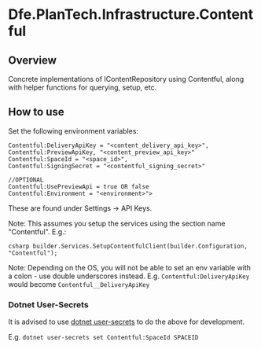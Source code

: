 # Dfe.PlanTech.Infrastructure.Contentful

## Overview

Concrete implementations of IContentRepository using Contentful, along with helper functions for querying, setup, etc.

## How to use

Set the following environment variables:

```plaintext
Contentful:DeliveryApiKey = "<content_delivery_api_key>",
Contentful:PreviewApiKey, "<content_preview_api_key>"
Contentful:SpaceId = "<space_id>",
Contentful:SigningSecret = "<contentful_signing_secret>"

//OPTIONAL
Contentful:UsePreviewApi = true OR false
Contentful:Environment = "<environment>">
```

These are found under Settings -> API Keys.

Note: This assumes you setup the services using the section name "Contentful". E.g.:

`csharp
builder.Services.SetupContentfulClient(builder.Configuration, "Contentful");
`

Note: Depending on the OS, you will not be able to set an env variable with a colon - use double underscores instead. E.g. ```Contentful:DeliveryApiKey``` would become ```Contentful__DeliveryApiKey```

### Dotnet User-Secrets

It is advised to use [dotnet user-secrets](https://learn.microsoft.com/en-us/aspnet/core/security/app-secrets?view=aspnetcore-7.0&tabs=windows) to do the above for development.

E.g. `dotnet user-secrets set Contentful:SpaceId SPACEID`
